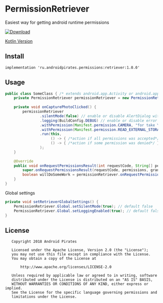# PermissionRetriever

Easiest way for getting android runtime permissions

[ ![Download](https://api.bintray.com/packages/androidpirates/maven/retriever/images/download.svg) ](https://bintray.com/androidpirates/maven/retriever/_latestVersion)

[Kotlin Version](https://github.com/AndroidPirates/PermissionRetriever-Kt)

Install
------- 

```groove
implementation 'ru.androidpirates.permissions:retriever:1.0.0'
```

Usage
-----

```java
public class SomeClass { /* extends android.app.Activity or android.app.Fragment or android.support.v4.app.Fragment*/
    private PermissionRetriever permissionRetriever = new PermissionRetriever();
        
    private void onCapturePhotoClicked() {
        permissionRetriever
                .silentMode(false) // enable or disable AlertDialog with explanations after deny
                .logging(BuildConfig.DEBUG) // enable or disable error logging
                .withPermission(Manifest.permission.CAMERA, "for take Your beautiful face" /* it's optional explanation */)
                .withPermission(Manifest.permission.READ_EXTERNAL_STORAGE)
                .run(this, 
                     () -> { /*action if all permissions was accepted*/ }, //optional part
                     () -> { /*action if some permission was denied*/ } //optional part
                );
    }
    
    @Override
    public void onRequestPermissionsResult(int requestCode, String[] permissions, int[] grantResults) {
        super.onRequestPermissionsResult(requestCode, permissions, grantResults);
        boolean willDoSomeWork = permissionRetriever.onRequestPermissionsResult(requestCode);
    }
}
```

Global settings
```java
private void setRetrieverGlobalSettings() {
    PermissionRetriever.Global.setSilentMode(true); // default false
    PermissionRetriever.Global.setLoggingEnabled(true); // default false
}
```

License
-------

       Copyright 2018 Android Pirates

       Licensed under the Apache License, Version 2.0 (the "License");
       you may not use this file except in compliance with the License.
       You may obtain a copy of the License at

           http://www.apache.org/licenses/LICENSE-2.0

       Unless required by applicable law or agreed to in writing, software
       distributed under the License is distributed on an "AS IS" BASIS,
       WITHOUT WARRANTIES OR CONDITIONS OF ANY KIND, either express or implied.
       See the License for the specific language governing permissions and
       limitations under the License.